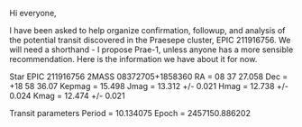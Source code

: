 Hi everyone,

I have been asked to help organize confirmation, followup, and analysis of the potential transit discovered in the Praesepe cluster, EPIC 211916756.  We will need a shorthand - I propose Prae-1, unless anyone has a more sensible recommendation.  Here is the information we have about it for now.

Star
EPIC 211916756
2MASS 08372705+1858360
RA = 08 37 27.058
Dec =  +18 58 36.07
Kepmag = 15.498
Jmag = 13.312 +/- 0.021
Hmag = 12.738 +/- 0.024
Kmag = 12.474 +/- 0.021

Transit parameters
Period = 10.134075
Epoch = 2457150.886202
